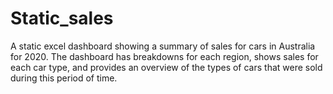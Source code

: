 # Static_sales

A static excel dashboard showing a summary of sales for cars in Australia for 2020. The dashboard has breakdowns for each region, shows sales for each car type, and provides an overview of the types of cars that were sold during this period of time.

